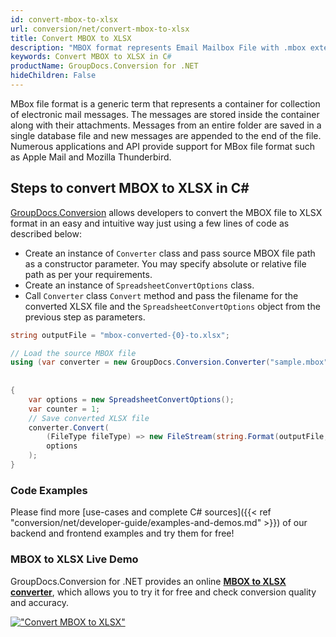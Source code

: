 ```yaml
---
id: convert-mbox-to-xlsx
url: conversion/net/convert-mbox-to-xlsx
title: Convert MBOX to XLSX
description: "MBOX format represents Email Mailbox File with .mbox extension. Learn how to convert MBOX to XLSX file programmatically in C# language using GroupDocs.Conversion for .NET library."
keywords: Convert MBOX to XLSX in C#
productName: GroupDocs.Conversion for .NET
hideChildren: False
---
```


MBox file format is a generic term that represents a container for collection of electronic mail messages. The messages are stored inside the container along with their attachments. Messages from an entire folder are saved in a single database file and new messages are appended to the end of the file. Numerous applications and API provide support for MBox file format such as Apple Mail and Mozilla Thunderbird.

## Steps to convert MBOX to XLSX in C#

[GroupDocs.Conversion](https://products.groupdocs.com/conversion/net) allows developers to convert the MBOX file to XLSX format in an easy and intuitive way just using a few lines of code as described below:

* Create an instance of `Converter` class and pass source MBOX file path as a constructor parameter. You may specify absolute or relative file path as per your requirements. 
* Create an instance of `SpreadsheetConvertOptions` class.
* Call `Converter` class `Convert` method and pass the filename for the converted XLSX file and the `SpreadsheetConvertOptions` object from the previous step as parameters.

```csharp
string outputFile = "mbox-converted-{0}-to.xlsx";

// Load the source MBOX file
using (var converter = new GroupDocs.Conversion.Converter("sample.mbox", fileType => fileType == EmailFileType.Mbox
                                                                                                ? new MboxLoadOptions()
                                                                                                : null ))
{
    var options = new SpreadsheetConvertOptions();
    var counter = 1;
    // Save converted XLSX file
    converter.Convert(
        (FileType fileType) => new FileStream(string.Format(outputFile, counter++), FileMode.Create),
        options
    );
}
```

### Code Examples

Please find more [use-cases and complete C# sources]({{< ref "conversion/net/developer-guide/examples-and-demos.md" >}}) of our backend and frontend examples and try them for free!

### MBOX to XLSX Live Demo

GroupDocs.Conversion for .NET provides an online [**MBOX to XLSX converter**](https://products.groupdocs.app/conversion/mbox-to-xlsx), which allows you to try it for free and check conversion quality and accuracy.

[!["Convert MBOX to XLSX"](conversion/net/images/convert-to-xlsx/convert-mbox-to-xlsx.png)](https://products.groupdocs.app/conversion/mbox-to-xlsx)
